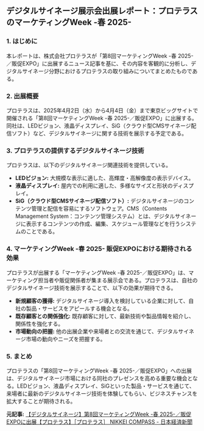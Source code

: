 ## デジタルサイネージ展示会出展レポート：プロテラスのマーケティングWeek -春 2025-

### 1. はじめに

本レポートは、株式会社プロテラスが「第8回マーケティングWeek -春 2025-／販促EXPO」に出展するニュース記事を基に、その内容を客観的に分析し、デジタルサイネージ分野におけるプロテラスの取り組みについてまとめたものである。

### 2. 出展概要

プロテラスは、2025年4月2日（水）から4月4日（金）まで東京ビッグサイトで開催される「第8回マーケティングWeek -春 2025-／販促EXPO」に出展する。同社は、LEDビジョン、液晶ディスプレイ、SiG（クラウド型CMSサイネージ配信ソフト）など、デジタルサイネージに関する技術を展示する予定である。

### 3. プロテラスの提供するデジタルサイネージ技術

プロテラスは、以下のデジタルサイネージ関連技術を提供している。

* **LEDビジョン:** 大規模な表示に適した、高輝度・高解像度の表示デバイス。
* **液晶ディスプレイ:** 屋内での利用に適した、多様なサイズと形状のディスプレイ。
* **SiG（クラウド型CMSサイネージ配信ソフト）:** デジタルサイネージのコンテンツ管理と配信を容易にするソフトウェア。CMS（Contents Management System：コンテンツ管理システム）とは、デジタルサイネージに表示するコンテンツの作成、編集、スケジュール管理などを行うシステムのことである。

### 4. マーケティングWeek -春 2025- 販促EXPOにおける期待される効果

プロテラスが出展する「マーケティングWeek -春 2025-／販促EXPO」は、マーケティング担当者や販促関係者が集まる展示会である。プロテラスは、自社のデジタルサイネージ技術を展示することで、以下の効果が期待できる。

* **新規顧客の獲得:** デジタルサイネージ導入を検討している企業に対して、自社の製品・サービスをアピールする機会となる。
* **既存顧客との関係強化:** 既存顧客に対して、最新技術や製品情報を紹介し、関係性を強化する。
* **市場動向の把握:** 他の出展企業や来場者との交流を通じて、デジタルサイネージ市場の動向やニーズを把握する。

### 5. まとめ

プロテラスの「第8回マーケティングWeek -春 2025-／販促EXPO」への出展は、デジタルサイネージ市場における同社のプレゼンスを高める重要な機会となる。LEDビジョン、液晶ディスプレイ、SiGといった製品・サービスを通じて、来場者に最新のデジタルサイネージ技術を体験してもらい、ビジネスチャンスを拡大することが期待される。



**元記事:** [【デジタルサイネージ】第8回マーケティングWeek -春 2025-／販促EXPOに出展【プロテラス】［プロテラス］ NIKKEI COMPASS - 日本経済新聞](https://www.nikkei.com/compass/content/PRTKDB000000023_000026452/preview)